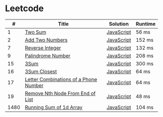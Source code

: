 # Leetcode

| # | Title | Solution | Runtime |
|---| ----- | -------- | ------- |
|1|[ Two Sum](https://leetcode.com/problems/two-sum/)|[JavaScript](./solutions/1.%20Two%20SumJavaScript)|56 ms|
|2|[ Add Two Numbers](https://leetcode.com/problems/add-two-numbers/)|[JavaScript](./solutions/2.%20Add%20Two%20NumbersJavaScript)|152 ms|
|7|[ Reverse Integer](https://leetcode.com/problems/reverse-integer/)|[JavaScript](./solutions/7.%20Reverse%20IntegerJavaScript)|132 ms|
|9|[ Palindrome Number](https://leetcode.com/problems/palindrome-number/)|[JavaScript](./solutions/9.%20Palindrome%20NumberJavaScript)|208 ms|
|15|[ 3Sum](https://leetcode.com/problems/3sum/)|[JavaScript](./solutions/15.%203SumJavaScript)|300 ms|
|16|[ 3Sum Closest](https://leetcode.com/problems/3sum-closest/)|[JavaScript](./solutions/16.%203Sum%20ClosestJavaScript)|64 ms|
|17|[ Letter Combinations of a Phone Number](https://leetcode.com/problems/letter-combinations-of-a-phone-number/)|[JavaScript](./solutions/17.%20Letter%20Combinations%20of%20a%20Phone%20NumberJavaScript)|64 ms|
|19|[ Remove Nth Node From End of List](https://leetcode.com/problems/remove-nth-node-from-end-of-list/)|[JavaScript](./solutions/19.%20Remove%20Nth%20Node%20From%20End%20of%20ListJavaScript)|48 ms|
|1480|[ Running Sum of 1d Array](https://leetcode.com/problems/running-sum-of-1d-array/)|[JavaScript](./solutions/1480.%20Running%20Sum%20of%201d%20ArrayJavaScript)|104 ms|
